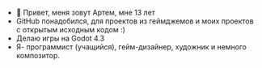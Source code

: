 - 👋 Привет, меня зовут Артем, мне 13 лет
- GitHub понадобился, для проектов из геймджемов и моих проектов с открытым исходным кодом :)
- Делаю игры на Godot 4.3 
- Я- программист (учащийся), гейм-дизайнер, художник и немного композитор.

<!---
DeFrol-Studio/DeFrol-Studio is a Спасибо что прочитали :)
--->

